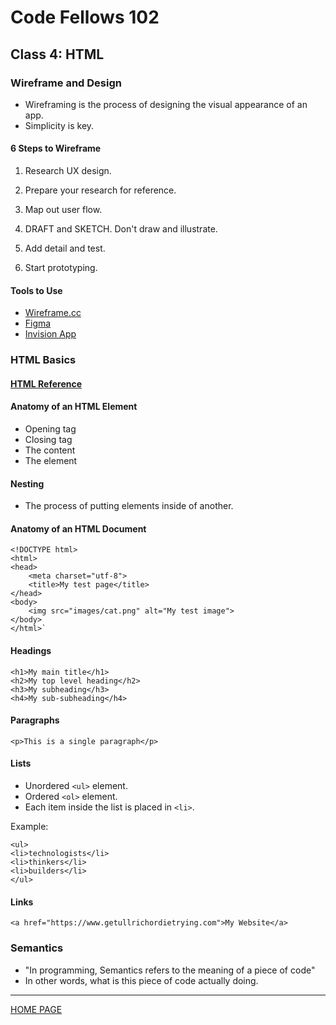 # Code Fellows 102

## Class 4: HTML

### Wireframe and Design

- Wireframing is the process of designing the visual appearance of an app.
- Simplicity is key.

#### 6 Steps to Wireframe

1. Research UX design.

2. Prepare your research for reference.

3. Map out user flow.

4. DRAFT and SKETCH. Don't draw and illustrate.

5. Add detail and test.

6. Start prototyping.

#### Tools to Use

- [Wireframe.cc](https://wireframe.cc/)
- [Figma](https://www.figma.com/)
- [Invision App](https://www.invisionapp.com/)

### HTML Basics

#### [HTML Reference](https://developer.mozilla.org/en-US/docs/Web/HTML)

#### Anatomy of an HTML Element

- Opening tag
- Closing tag
- The content
- The element

#### Nesting

- The process of putting elements inside of another.

#### Anatomy of an HTML Document

    <!DOCTYPE html>
    <html>
    <head>
        <meta charset="utf-8">
        <title>My test page</title>
    </head>
    <body>
        <img src="images/cat.png" alt="My test image">
    </body>
    </html>`

#### Headings

    <h1>My main title</h1>
    <h2>My top level heading</h2>
    <h3>My subheading</h3>
    <h4>My sub-subheading</h4>

#### Paragraphs

    <p>This is a single paragraph</p>

#### Lists

- Unordered `<ul>` element.
- Ordered `<ol>` element.
- Each item inside the list is placed in `<li>`.

Example:

    <ul>
    <li>technologists</li>
    <li>thinkers</li>
    <li>builders</li>
    </ul>

#### Links

    <a href="https://www.getullrichordietrying.com">My Website</a>

### Semantics

- "In programming, Semantics refers to the meaning of a piece of code"
- In other words, what is this piece of code actually doing.

---

[HOME PAGE](https://getullrichordietrying.github.io/reading-notes/)
